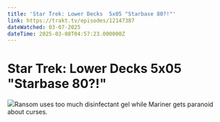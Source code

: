 ```yaml
---
title: 'Star Trek: Lower Decks  5x05 "Starbase 80?!"' 
link: https://trakt.tv/episodes/12147387
dateWatched: 03-07-2025
dateTime: 2025-03-08T04:57:23.000000Z
---
```

# Star Trek: Lower Decks  5x05 "Starbase 80?!"

![](https://walter-r2.trakt.tv/images/episodes/012/147/387/screenshots/thumb/920a61de27.jpg)Ransom uses too much disinfectant gel while Mariner gets paranoid about curses.